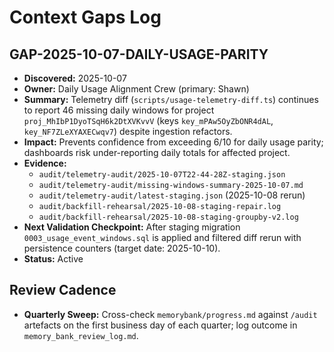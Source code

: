 # Context Gaps Log

## GAP-2025-10-07-DAILY-USAGE-PARITY
- **Discovered:** 2025-10-07
- **Owner:** Daily Usage Alignment Crew (primary: Shawn)
- **Summary:** Telemetry diff (`scripts/usage-telemetry-diff.ts`) continues to report 46 missing daily windows for project `proj_MhIbP1DyoTSqH6k2DtXVKvvV` (keys `key_mPAw5OyZbONR4dAL`, `key_NF7ZLeXYAXECwqv7`) despite ingestion refactors.
- **Impact:** Prevents confidence from exceeding 6/10 for daily usage parity; dashboards risk under-reporting daily totals for affected project.
- **Evidence:**
  - `audit/telemetry-audit/2025-10-07T22-44-28Z-staging.json`
  - `audit/telemetry-audit/missing-windows-summary-2025-10-07.md`
  - `audit/telemetry-audit/latest-staging.json` (2025-10-08 rerun)
  - `audit/backfill-rehearsal/2025-10-08-staging-repair.log`
  - `audit/backfill-rehearsal/2025-10-08-staging-groupby-v2.log`
- **Next Validation Checkpoint:** After staging migration `0003_usage_event_windows.sql` is applied and filtered diff rerun with persistence counters (target date: 2025-10-10).
- **Status:** Active

## Review Cadence
- **Quarterly Sweep:** Cross-check `memorybank/progress.md` against `/audit` artefacts on the first business day of each quarter; log outcome in `memory_bank_review_log.md`.
